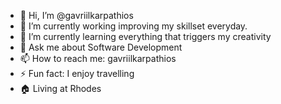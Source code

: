 - 👋 Hi, I’m @gavriilkarpathios 
- 🔭 I’m currently working improving my skillset everyday.
- 🌱 I’m currently learning everything that triggers my creativity
- 💬 Ask me about Software Development
- 📫 How to reach me: gavriilkarpathios
- ⚡ Fun fact: I enjoy travelling
- 🏠 Living at Rhodes

<!---
gavriilkarpathios/gavriilkarpathios is a ✨ special ✨ repository because its `README.md` (this file) appears on your GitHub profile.
You can click the Preview link to take a look at your changes.
--->
